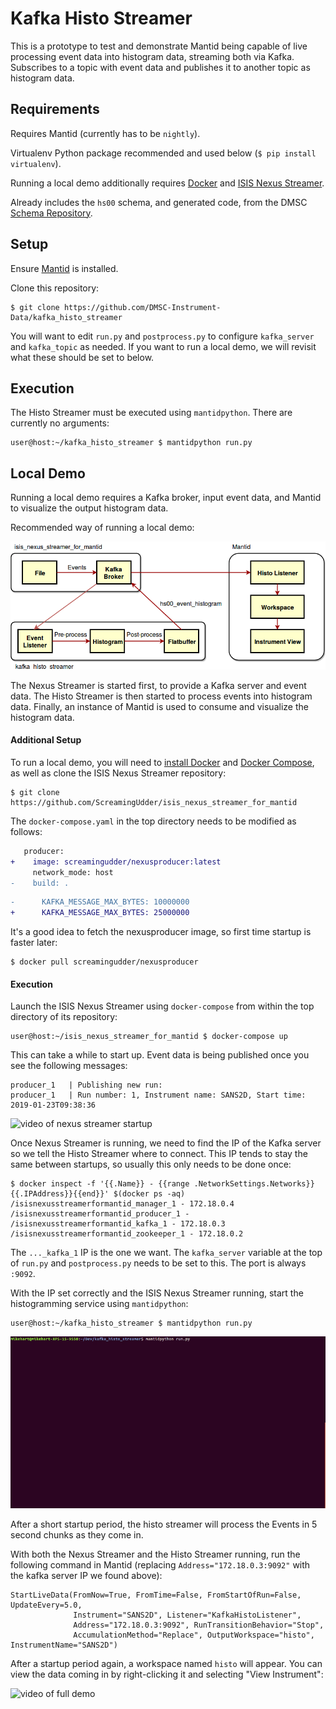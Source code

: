 # Kafka Histo Streamer

This is a prototype to test and demonstrate Mantid being capable of live processing event data into histogram data, streaming both via Kafka. Subscribes to a topic with event data and publishes it to another topic as histogram data.

## Requirements

Requires Mantid (currently has to be `nightly`).

Virtualenv Python package recommended and used below (`$ pip install virtualenv`).

Running a local demo additionally requires [Docker](https://www.docker.com/) and [ISIS Nexus Streamer](https://github.com/ScreamingUdder/isis_nexus_streamer_for_mantid/).

Already includes the `hs00` schema, and generated code, from the DMSC [Schema Repository](https://github.com/ess-dmsc/streaming-data-types).


## Setup

Ensure [Mantid](https://www.mantidproject.org/Main_Page) is installed.

Clone this repository:

```
$ git clone https://github.com/DMSC-Instrument-Data/kafka_histo_streamer
```


You will want to edit `run.py` and `postprocess.py` to configure `kafka_server` and `kafka_topic` as needed. If you want to run a local demo, we will revisit what these should be set to below.

## Execution

The Histo Streamer must be executed using `mantidpython`. There are currently no arguments:

```
user@host:~/kafka_histo_streamer $ mantidpython run.py
```

## Local Demo

Running a local demo requires a Kafka broker, input event data, and Mantid to visualize the output histogram data.

Recommended way of running a local demo:

![diagram of demo setup](media/histo_streamer_diagram.png)

The Nexus Streamer is started first, to provide a Kafka server and event data. The Histo Streamer is then started to process events into histogram data. Finally, an instance of Mantid is used to consume and visualize the histogram data.

#### Additional Setup

To run a local demo, you will need to [install Docker](https://docs.docker.com/install/) and [Docker Compose](https://docs.docker.com/compose/install/), as well as clone the ISIS Nexus Streamer repository:

```
$ git clone https://github.com/ScreamingUdder/isis_nexus_streamer_for_mantid
```

The `docker-compose.yaml` in the top directory needs to be modified as follows:

```diff
   producer:
+    image: screamingudder/nexusproducer:latest
     network_mode: host
-    build: .
```

```diff
-      KAFKA_MESSAGE_MAX_BYTES: 10000000
+      KAFKA_MESSAGE_MAX_BYTES: 25000000
```

It's a good idea to fetch the nexusproducer image, so first time startup is faster later:

```
$ docker pull screamingudder/nexusproducer
```

#### Execution

Launch the ISIS Nexus Streamer using `docker-compose` from within the top directory of its repository:

```
user@host:~/isis_nexus_streamer_for_mantid $ docker-compose up
```

This can take a while to start up. Event data is being published once you see the following messages:

```
producer_1   | Publishing new run:
producer_1   | Run number: 1, Instrument name: SANS2D, Start time: 2019-01-23T09:38:36
```

![video of nexus streamer startup](media/nexus_streamer_startup_800px.gif)

Once Nexus Streamer is running, we need to find the IP of the Kafka server so we tell the Histo Streamer where to connect. This IP tends to stay the same between startups, so usually this only needs to be done once:

```
$ docker inspect -f '{{.Name}} - {{range .NetworkSettings.Networks}}{{.IPAddress}}{{end}}' $(docker ps -aq)
/isisnexusstreamerformantid_manager_1 - 172.18.0.4
/isisnexusstreamerformantid_producer_1 -
/isisnexusstreamerformantid_kafka_1 - 172.18.0.3
/isisnexusstreamerformantid_zookeeper_1 - 172.18.0.2
```

The `..._kafka_1` IP is the one we want. The `kafka_server` variable at the top of `run.py` and `postprocess.py` needs to be set to this. The port is always `:9092`.

With the IP set correctly and the ISIS Nexus Streamer running, start the histogramming service using `mantidpython`:

```
user@host:~/kafka_histo_streamer $ mantidpython run.py
```

![video of histo streamer startup](media/histo_streamer_startup_800px.gif)

After a short startup period, the histo streamer will process the Events in 5 second chunks as they come in.

With both the Nexus Streamer and the Histo Streamer running, run the following command in Mantid (replacing `Address="172.18.0.3:9092"` with the kafka server IP we found above):

```
StartLiveData(FromNow=True, FromTime=False, FromStartOfRun=False, UpdateEvery=5.0,
              Instrument="SANS2D", Listener="KafkaHistoListener",
              Address="172.18.0.3:9092", RunTransitionBehavior="Stop",
              AccumulationMethod="Replace", OutputWorkspace="histo", InstrumentName="SANS2D")
```

After a startup period again, a workspace named `histo` will appear. You can view the data coming in by right-clicking it and selecting "View Instrument":

![video of full demo](media/full_demo_800px.gif)
